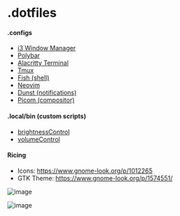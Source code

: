 # .dotfiles

#### .configs

- [i3 Window Manager](https://github.com/JamieBurridge/.dotfiles/tree/main/i3)
- [Polybar](https://github.com/JamieBurridge/.dotfiles/tree/main/polybar)
- [Alacritty Terminal](https://github.com/JamieBurridge/.dotfiles/tree/main/alacritty)
- [Tmux](https://github.com/JamieBurridge/.dotfiles/tree/main/tmux)
- [Fish (shell)](https://github.com/JamieBurridge/.dotfiles/tree/main/fish)
- [Neovim](https://github.com/JamieBurridge/.dotfiles/tree/main/nvim)
- [Dunst (notifications)](https://github.com/JamieBurridge/.dotfiles/tree/main/dunst)
- [Picom (compositor)](https://github.com/JamieBurridge/.dotfiles/tree/main/picom)


#### .local/bin (custom scripts)
- [brightnessControl](https://github.com/JamieBurridge/.dotfiles/blob/main/.local/bin/brightnessControl.sh)
- [volumeControl](https://github.com/JamieBurridge/.dotfiles/blob/main/.local/bin/volumeControl.sh)


#### Ricing

- Icons: https://www.gnome-look.org/p/1012265
- GTK Theme: https://www.gnome-look.org/p/1574551/

![image](https://user-images.githubusercontent.com/80159413/210276164-e8fbf34b-7b02-4d21-8ddc-56aed83d7fec.png)

![image](https://user-images.githubusercontent.com/80159413/210276450-fab87279-71ad-4f59-b92c-3764d57cf6ce.png)
